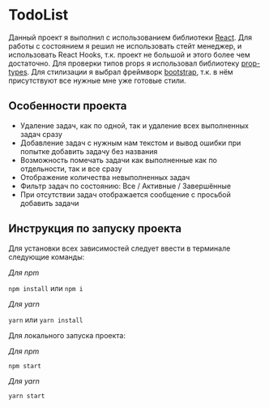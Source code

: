 # TodoList

Данный проект я выполнил с использованием библиотеки
[React](https://github.com/facebook/react). Для работы с состоянием
я решил не использовать стейт менеджер, и использовать React Hooks,
т.к. проект не большой и этого более чем достаточно. Для проверки
типов props я использовал библиотеку [prop-types](https://github.com/facebook/prop-types).
Для стилизации я выбрал фреймворк [bootstrap](https://github.com/twbs/bootstrap),
т.к. в нём присутствуют все нужные мне уже готовые стили.

## Особенности проекта

- Удаление задач, как по одной, так и удаление всех выполненных
  задач сразу
- Добавление задач с нужным нам текстом и вывод ошибки при попытке
  добавить задачу без названия
- Возможность помечать задачи как выполненные как по отдельности, так
  и все сразу
- Отображение количества невыполненных задач
- Фильтр задач по состоянию: Все / Активные / Завершённые
- При отсутствии задач отображается сообщение с просьбой добавить
  задачи

## Инструкция по запуску проекта

Для установки всех зависимостей следует ввести в терминале
следующие команды:

_Для npm_

`npm install` или `npm i`

_Для yarn_

`yarn` или `yarn install`

Для локального запуска проекта:

_Для npm_

`npm start`

_Для yarn_

`yarn start`
